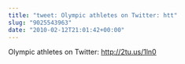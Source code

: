 ```yaml
---
title: "tweet: Olympic athletes on Twitter: htt"
slug: "9025543963"
date: "2010-02-12T21:01:42+00:00"
---
```

Olympic athletes on Twitter: http://2tu.us/1ln0